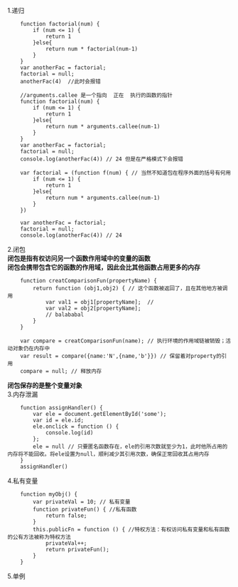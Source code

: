 1.递归   
  
		function factorial(num) {
			if (num <= 1) {
				return 1
			}else{
				return num * factorial(num-1)
			}
		}
		var anotherFac = factorial;
		factorial = null;
		anotherFac(4)  //此时会报错

		//arguments.callee 是一个指向  正在  执行的函数的指针
		function factorial(num) {
			if (num <= 1) {
				return 1
			}else{
				return num * arguments.callee(num-1)
			}
		}
		var anotherFac = factorial;
		factorial = null;
		console.log(anotherFac(4)) // 24 但是在严格模式下会报错

		var factorial = (function f(num) { // 当然不知道包在程序外面的括号有何用
			if (num <= 1) {
				return 1
			}else{
				return num * arguments.callee(num-1)
			}
		})

		var anotherFac = factorial;
		factorial = null;
		console.log(anotherFac(4)) // 24
2.闭包  
	**闭包是指有权访问另一个函数作用域中的变量的函数**  
	**闭包会携带包含它的函数的作用域，因此会比其他函数占用更多的内存**
	
		function creatComparisonFun(propertyName) {
			return function (obj1,obj2) { // 这个函数被返回了，且在其他地方被调用
				var val1 = obj1[propertyName];  // 
				var val2 = obj2[propertyName];
				// balababal 
			}
		}
		
		var compare = creatComparisonFun(name); // 执行环境的作用域链被销毁；活动对象仍在内存中
		var result = compare({name:'N',{name,'b'}}) // 保留着对property的引用
		compare = null; // 释放内存  
	  
**闭包保存的是整个变量对象**  
3.内存泄漏
	
		function assignHandler() {
			var ele = document.getElementById('some');
			var id = ele.id;
			ele.onclick = function () { 
				console.log(id)
			};
			ele = null // 只要匿名函数存在，ele的引用次数就至少为1，此时他所占用的内存将不能回收。将ele设置为null，顺利减少其引用次数，确保正常回收其占用内存
		}
		assignHandler()

4.私有变量  
 
		function myObj() {
			var privateVal = 10; // 私有变量
			function privateFun() { //私有函数
				return false;
			}
			this.publicFn = function () { //特权方法：有权访问私有变量和私有函数的公有方法被称为特权方法
				privateVal++;
				return privateFun();
			}
		}
5.单例  
	
		
	

		